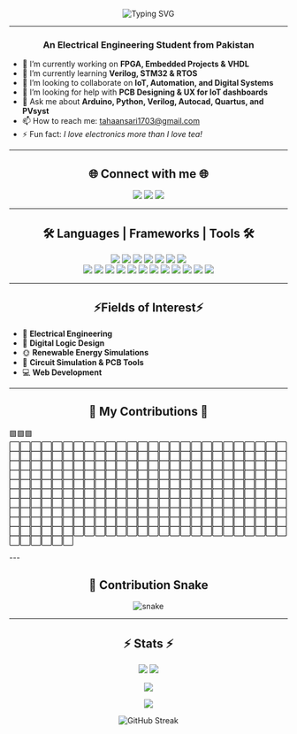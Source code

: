 <p align="center">
  <img src="https://readme-typing-svg.demolab.com?font=Fira+Code&weight=500&size=28&pause=1000&color=00BFFF&center=true&vCenter=true&width=500&lines=Hey+%F0%9F%91%8B%2C+I'm+Muhammad+Taha!" alt="Typing SVG" />
</p>

--- 

<h3 align="center">An Electrical Engineering Student from Pakistan</h3>

- 🔭 I’m currently working on **FPGA, Embedded Projects & VHDL**
- 🌱 I’m currently learning **Verilog, STM32 & RTOS**
- 👯 I’m looking to collaborate on **IoT, Automation, and Digital Systems**
- 🤝 I’m looking for help with **PCB Designing & UX for IoT dashboards**
- 💬 Ask me about **Arduino, Python, Verilog, Autocad, Quartus, and PVsyst**
- 📫 How to reach me: [tahaansari1703@gmail.com](tahaansari1703@gmail.com)
- ⚡ Fun fact: *I love electronics more than I love tea!*

---

<h2 align="center">🌐 Connect with me 🌐</h2>

<p align="center">
  <a href="https://www.linkedin.com/in/YOUR_LINK" target="_blank"><img src="https://img.shields.io/badge/LinkedIn-0077B5?style=for-the-badge&logo=linkedin&logoColor=white"/></a>
  <a href="https://www.facebook.com/YOUR_LINK" target="_blank"><img src="https://img.shields.io/badge/Facebook-1877F2?style=for-the-badge&logo=facebook&logoColor=white"/></a>
  <a href="https://www.instagram.com/YOUR_LINK" target="_blank"><img src="https://img.shields.io/badge/Instagram-E4405F?style=for-the-badge&logo=instagram&logoColor=white"/></a>
</p>

---

<h2 align="center">🛠️ Languages | Frameworks | Tools 🛠️</h2>

<p align="center">
  <!-- Languages -->
  <img src="https://img.shields.io/badge/Verilog-000000?style=for-the-badge&logo=verilog&logoColor=white"/>
  <img src="https://img.shields.io/badge/Python-3776AB?style=for-the-badge&logo=python&logoColor=white"/>
  <img src="https://img.shields.io/badge/C++-00599C?style=for-the-badge&logo=cplusplus&logoColor=white"/>
  <img src="https://img.shields.io/badge/HTML5-E34F26?style=for-the-badge&logo=html5&logoColor=white"/>
  <img src="https://img.shields.io/badge/CSS3-1572B6?style=for-the-badge&logo=css3&logoColor=white"/>
  <img src="https://img.shields.io/badge/JavaScript-F7DF1E?style=for-the-badge&logo=javascript&logoColor=black"/>
  <img src="https://img.shields.io/badge/React-20232A?style=for-the-badge&logo=react&logoColor=61DAFB"/>

  <!-- Software Tools -->
  <br />
  <img src="https://img.shields.io/badge/ModelSim-003B6F?style=for-the-badge&logo=mentor&logoColor=white"/>
  <img src="https://img.shields.io/badge/Quartus-007ACC?style=for-the-badge&logo=quartus&logoColor=white"/>
  <img src="https://img.shields.io/badge/MATLAB-ff6600?style=for-the-badge&logo=mathworks&logoColor=white"/>
  <img src="https://img.shields.io/badge/AutoCAD-E60000?style=for-the-badge&logo=autodesk&logoColor=white"/>
  <img src="https://img.shields.io/badge/SketchUp-005F9E?style=for-the-badge&logo=sketchup&logoColor=white"/>
  <img src="https://img.shields.io/badge/Multisim-003865?style=for-the-badge&logo=ni&logoColor=white"/>
  <img src="https://img.shields.io/badge/PVSyst-004B8D?style=for-the-badge&logo=pvsyst&logoColor=white"/>
  <img src="https://img.shields.io/badge/HelioScope-00796B?style=for-the-badge&logo=helioscope&logoColor=white"/>
  <img src="https://img.shields.io/badge/Arduino-00979D?style=for-the-badge&logo=arduino&logoColor=white"/>
  <img src="https://img.shields.io/badge/Kali_Linux-557C94?style=for-the-badge&logo=kali-linux&logoColor=white"/>
  <img src="https://img.shields.io/badge/GitHub-181717?style=for-the-badge&logo=github&logoColor=white"/>
  <img src="https://img.shields.io/badge/Scratch-FFA500?style=for-the-badge&logo=scratch&logoColor=white"/>
</p>

---

<h2 align="center">⚡Fields of Interest⚡</h2>

- 🧠 **Electrical Engineering**
- 🔩 **Digital Logic Design**
- 🌞 **Renewable Energy Simulations**
- 🔌 **Circuit Simulation & PCB Tools**
- 💻 **Web Development**

---

<h2 align="center">🐍 My Contributions 🐍</h2>

<p align="left" size="small">
🟪🟪🟪⬜⬜⬜⬜⬜⬜⬜⬜⬜⬜⬜⬜⬜⬜⬜⬜⬜⬜⬜⬜⬜⬜⬜⬜⬜⬜⬜⬜⬜⬜⬜⬜⬜⬜⬜⬜⬜⬜⬜⬜⬜⬜⬜⬜⬜⬜⬜⬜⬜⬜⬜⬜⬜⬜⬜⬜⬜⬜⬜⬜⬜⬜⬜⬜⬜⬜⬜⬜⬜⬜⬜⬜⬜⬜⬜⬜⬜⬜⬜⬜⬜⬜⬜⬜⬜⬜⬜⬜⬜⬜⬜⬜⬜⬜⬜⬜⬜⬜⬜⬜⬜⬜⬜⬜⬜⬜⬜⬜⬜⬜⬜⬜⬜⬜⬜⬜⬜⬜⬜⬜⬜⬜⬜⬜⬜⬜⬜⬜⬜⬜⬜⬜⬜⬜⬜⬜⬜⬜⬜⬜⬜⬜⬜⬜⬜⬜⬜⬜⬜⬜⬜⬜⬜⬜⬜⬜⬜⬜⬜⬜⬜⬜⬜⬜⬜⬜⬜⬜⬜⬜⬜⬜⬜⬜⬜⬜⬜⬜⬜⬜⬜⬜⬜⬜⬜⬜⬜⬜⬜⬜⬜⬜⬜⬜⬜⬜⬜⬜⬜⬜⬜⬜⬜⬜⬜⬜⬜⬜⬜⬜⬜⬜⬜⬜⬜⬜⬜⬜⬜⬜⬜⬜⬜⬜⬜⬜⬜⬜⬜⬜⬜⬜⬜⬜⬜⬜⬜⬜⬜⬜⬜⬜⬜⬜⬜⬜⬜⬜⬜⬜⬜⬜⬜⬜⬜⬜⬜⬜⬜⬜⬜⬜⬜⬜⬜⬜
</p>
---

<h2 align="center">🐍 Contribution Snake</h2>

<p align="center">
  <img src="https://raw.githubusercontent.com/Muhammad-Taha-Ansari/Muhammad-Taha-Ansari/output/github-contribution-grid-snake.svg" alt="snake" />
</p>

---

<h2 align="center">⚡ Stats ⚡</h2>

<p align="center">
  <img src="https://github-readme-stats.vercel.app/api/top-langs/?username=Muhammad-Taha-Ansari&layout=compact&theme=tokyonight&langs_count=6&hide=scss,shell,java,batch" />
  <img src="https://github-readme-stats.vercel.app/api?username=Muhammad-Taha-Ansari&show_icons=true&theme=tokyonight&count_private=true&hide_title=false&hide_rank=false" />
</p>

<p align="center">
  <img src="https://github-readme-streak-stats.vercel.app/?user=Muhammad-Taha-Ansari&theme=tokyonight" />

</p>

<p align="center">
  <picture>
    <source media="(prefers-color-scheme: dark)" srcset="https://raw.githubusercontent.com/Muhammad-Taha-Ansari/Muhammad-Taha-Ansari/output/github-contribution-grid-snake-dark.svg" />
    <img src="https://raw.githubusercontent.com/Muhammad-Taha-Ansari/Muhammad-Taha-Ansari/output/github-contribution-grid-snake.svg" />
  </picture>
</p>
<p align="center">
  <picture>
    <source media="(prefers-color-scheme: dark)" srcset="https://github-readme-streak-stats.herokuapp.com/?user=Muhammad-Taha-Ansari&theme=tokyonight" />
    <source media="(prefers-color-scheme: light)" srcset="https://github-readme-streak-stats.herokuapp.com/?user=Muhammad-Taha-Ansari&theme=default" />
    <img src="https://github-readme-streak-stats.herokuapp.com/?user=Muhammad-Taha-Ansari&theme=tokyonight" alt="GitHub Streak" />
  </picture>
</p>

